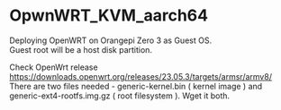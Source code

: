 # OpwnWRT_KVM_aarch64

Deploying OpenWRT on Orangepi Zero 3 as Guest OS.  
  Guest root will be a host disk partition.  

  Check OpenWrt release https://downloads.openwrt.org/releases/23.05.3/targets/armsr/armv8/  
  There are two files needed - generic-kernel.bin ( kernel image ) and  
  generic-ext4-rootfs.img.gz ( root filesystem ). Wget it both.  
    
